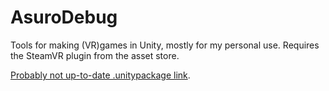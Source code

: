 # AsuroDebug
Tools for making (VR)games in Unity, mostly for my personal use.
Requires the SteamVR plugin from the asset store.

[Probably not up-to-date .unitypackage link](https://theasuro.de/stuff/AsuroDebug.unitypackage).
